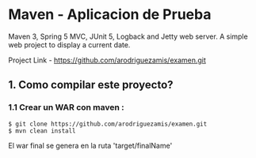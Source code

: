 # Maven - Aplicacion de Prueba
Maven 3, Spring 5 MVC, JUnit 5, Logback and Jetty web server. A simple web project to display a current date.

Project Link - https://github.com/arodriguezamis/examen.git


## 1. Como compilar este proyecto?

### 1.1 Crear un WAR con maven :
```
$ git clone https://github.com/arodriguezamis/examen.git
$ mvn clean install
```
El war final se genera en la ruta 'target/finalName'

